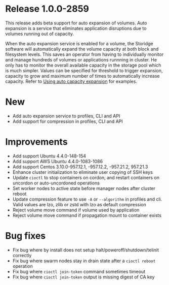 # Release 1.0.0-2859
This release adds beta support for auto expansion of volumes. Auto expansion is a service that eliminates application disruptions due to volumes running out of capacity. 

When the auto expansion service is enabled for a volume, the Storidge software will automatically expand the volume capacity at both block and filesystem levels. This saves an operator from having to individually monitor and manage hundreds of volumes or applications runnning in cluster. He only has to monitor the overall available capacity in the storage pool which is much simpler. Values can be specified for threshold to trigger expansion, capacity to grow and maximum number of times to automatically increase capacity. Refer to [Using auto capacity expansion](https://guide.storidge.com/getting_started/autoexpand.html) for examples. 

# New
- Add auto expansion service to profiles, CLI and API
- Add support for compression in profiles, CLI and API

# Improvements
- Add support Ubuntu 4.4.0-148-154
- Add support AWS Ubuntu 4.4.0-1083-1086
- Add support Centos 3.10.0-957.12.1, -957.12.2, -957.21.2, 957.21.3
- Enhance cluster initialization to eliminate user copying of SSH keys
- Update `cioctl` to stop containers on cordon, and restart containers on uncordon or auto-uncordoned operations
- Set worker nodes to active state before manager nodes after cluster reboot
- Update compression feature to use `-A` or `--algorithm` in profiles and cli. Valid values are lzo, zlib or zstd with lzo as default compression
- Reject volume move command if volume used by application
- Reject volume move command if propagation mount to container exists

# Bug fixes
- Fix bug where by install does not setup halt/poweroff/shutdown/telinit correctly
- Fix bug where swarm nodes stay in drain state after a `cioctl reboot` operation
- Fix bug where `cioctl join-token` command sometimes timeout
- Fix bug where `cioctl join-token` output is missing digest of CA key

